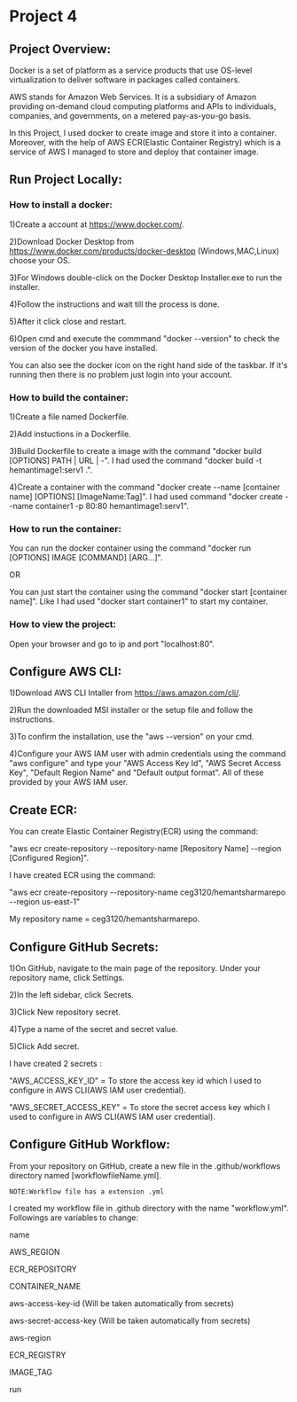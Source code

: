 # Project 4 

## Project Overview:
Docker is a set of platform as a service products that use OS-level virtualization to deliver software in packages called containers.

AWS stands for Amazon Web Services. It is a subsidiary of Amazon providing on-demand cloud computing platforms and APIs to individuals, companies, and governments, on a metered pay-as-you-go basis.

In this Project, I used docker to create image and store it into a container. Moreover, with the help of AWS ECR(Elastic Container Registry) which is a service of AWS I managed to store and deploy that container image.

## Run Project Locally:
### How to install a docker:
1)Create a account at https://www.docker.com/.

2)Download Docker Desktop from https://www.docker.com/products/docker-desktop (Windows,MAC,Linux) choose your OS.

3)For Windows double-click on the Docker Desktop Installer.exe to run the installer.

4)Follow the instructions and wait till the process is done.

5)After it click close and restart.

6)Open cmd and execute the commmand "docker --version" to check the version of the docker you have installed.

You can also see the docker icon on the right hand side of the taskbar. If it's running then there is no problem just login into your account. 

### How to build the container:
1)Create a file named Dockerfile.

2)Add instuctions in a Dockerfile.

3)Build Dockerfile to create a image with the command "docker build [OPTIONS] PATH | URL | -". I had used the command "docker build -t hemantimage1:serv1 .".

4)Create a container with the command "docker create --name [container name] [OPTIONS] [ImageName:Tag]". I had used command "docker create --name container1 -p 80:80 hemantimage1:serv1".

### How to run the container:
You can run the docker container using the command "docker run [OPTIONS] IMAGE [COMMAND] [ARG...]".

OR

You can just start the container using the command "docker start [container name]". Like I had used "docker start container1" to start my container.

### How to view the project:
Open your browser and go to ip and port "localhost:80".

## Configure AWS CLI:
1)Download AWS CLI Intaller from https://aws.amazon.com/cli/.

2)Run the downloaded MSI installer or the setup file and follow the instructions.

3)To confirm the installation, use the "aws --version" on your cmd.

4)Configure your AWS IAM user with admin credentials using the command "aws configure" and type your "AWS Access Key Id", "AWS Secret Access Key", "Default Region Name" and "Default output format". All of these provided by your AWS IAM user.

## Create ECR:
You can create Elastic Container Registry(ECR) using the command:

"aws ecr create-repository --repository-name [Repository Name] --region [Configured Region]".
    
I have created ECR using the command:

"aws ecr create-repository --repository-name ceg3120/hemantsharmarepo --region us-east-1" 

My repository name = ceg3120/hemantsharmarepo.

## Configure GitHub Secrets:

1)On GitHub, navigate to the main page of the repository. Under your repository name, click Settings.

2)In the left sidebar, click Secrets.

3)Click New repository secret.

4)Type a name of the secret and secret value.

5)Click Add secret.

I have created 2 secrets :

"AWS_ACCESS_KEY_ID" = To store the access key id which I used to configure in AWS CLI(AWS IAM user credential).

"AWS_SECRET_ACCESS_KEY" = To store the secret access key which I used to configure in AWS CLI(AWS IAM user credential).

## Configure GitHub Workflow:

From your repository on GitHub, create a new file in the .github/workflows directory named [workflowfileName.yml].
    
    NOTE:Workflow file has a extension .yml

I created my workflow file in .github directory with the name "workflow.yml". Followings are variables to change:

name

AWS_REGION

ECR_REPOSITORY

CONTAINER_NAME

aws-access-key-id (Will be taken automatically from secrets)

aws-secret-access-key (Will be taken automatically from secrets)

aws-region

ECR_REGISTRY

IMAGE_TAG

run
